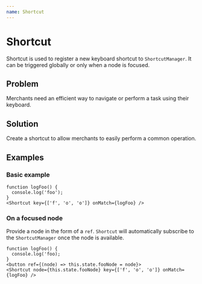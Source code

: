 ```yaml
---
name: Shortcut
---
```


# Shortcut

Shortcut is used to register a new keyboard shortcut to `ShortcutManager`. It can be triggered globally or only when a node is focused.

## Problem

Merchants need an efficient way to navigate or perform a task using their keyboard.

## Solution

Create a shortcut to allow merchants to easily perform a common operation.

## Examples

### Basic example

```
function logFoo() {
  console.log('foo');
}
<Shortcut key={['f', 'o', 'o']} onMatch={logFoo} />
```

### On a focused node
Provide a node in the form of a `ref`. `Shortcut` will automatically subscribe to the `ShortcutManager` once the node is available.
```
function logFoo() {
  console.log('foo);
}
<button ref={(node) => this.state.fooNode = node}>
<Shortcut node={this.state.fooNode} key={['f', 'o', 'o']} onMatch={logFoo} />
```

